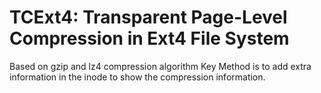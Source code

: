 # TCExt4: Transparent Page-Level Compression in Ext4 File System
Based on gzip and lz4 compression algorithm
Key Method is to add extra information in the inode to show the compression information.

